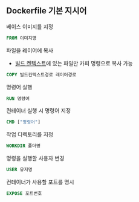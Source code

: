 ## Dockerfile 기본 지시어
베이스 이미지를 지정
```Dockerfile
FROM 이미지명
```
파일을 레이어에 복사
- [빌드 켄텍스트](<./이미지 빌드.md#빌드 컨텍스트>)에 있는 파일만 카피 명령으로 복사  가능
```Dockerfile
COPY 빌드컨텍스트경로 레이어경로
```

명령어 실행
```Dockerfile
RUN 명령어
```

컨테이너 실행 시 명령어 지정
```Dockerfile
CMD ["명령어"]
```

작업 디렉토리를 지정
```Dockerfile
WORKDIR 폴더명
```

명령을 실행할 사용자 변경
```Dockerfile
USER 유저명
```

컨테이너가 사용할 포트를 명시
```Dockerfile
EXPOSE 포트번호
```